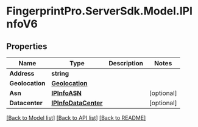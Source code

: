 # FingerprintPro.ServerSdk.Model.IPInfoV6
## Properties

Name | Type | Description | Notes
------------ | ------------- | ------------- | -------------
**Address** | **string** |  | 
**Geolocation** | [**Geolocation**](Geolocation.md) |  | 
**Asn** | [**IPInfoASN**](IPInfoASN.md) |  | [optional] 
**Datacenter** | [**IPInfoDataCenter**](IPInfoDataCenter.md) |  | [optional] 

[[Back to Model list]](../README.md#documentation-for-models) [[Back to API list]](../README.md#documentation-for-api-endpoints) [[Back to README]](../README.md)

